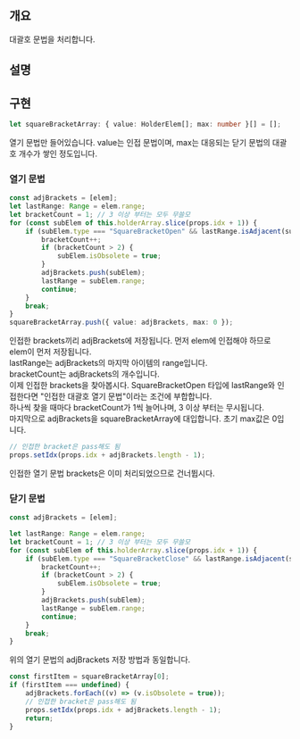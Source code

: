 ## 개요
대괄호 문법을 처리합니다.

## 설명

## 구현
```ts
let squareBracketArray: { value: HolderElem[]; max: number }[] = [];
```
열기 문법만 들어있습니다. value는 인접 문법이며, max는 대응되는 닫기 문법의 대괄호 개수가 쌓인 정도입니다.

### 열기 문법
```ts
const adjBrackets = [elem];
let lastRange: Range = elem.range;
let bracketCount = 1; // 3 이상 부터는 모두 무쓸모
for (const subElem of this.holderArray.slice(props.idx + 1)) {
    if (subElem.type === "SquareBracketOpen" && lastRange.isAdjacent(subElem.range)) {
        bracketCount++;
        if (bracketCount > 2) {
            subElem.isObsolete = true;
        }
        adjBrackets.push(subElem);
        lastRange = subElem.range;
        continue;
    }
    break;
}
squareBracketArray.push({ value: adjBrackets, max: 0 });
```
인접한 brackets끼리 adjBrackets에 저장됩니다. 먼저 elem에 인접해야 하므로 elem이 먼저 저장됩니다.\
lastRange는 adjBrackets의 마지막 아이템의 range입니다.\
bracketCount는 adjBrackets의 개수입니다.\
이제 인접한 brackets을 찾아봅시다. SquareBracketOpen 타입에 lastRange와 인접한다면 "인접한 대괄호 열기 문법"이라는 조건에 부합합니다.\
하나씩 찾을 때마다 bracketCount가 1씩 늘어나며, 3 이상 부터는 무시됩니다.\
마지막으로 adjBrackets을 squareBracketArray에 대입합니다. 초기 max값은 0입니다.

```ts
// 인접한 bracket은 pass해도 됨
props.setIdx(props.idx + adjBrackets.length - 1);
```
인접한 열기 문법 brackets은 이미 처리되었으므로 건너뜁시다.

### 닫기 문법
```ts
const adjBrackets = [elem];

let lastRange: Range = elem.range;
let bracketCount = 1; // 3 이상 부터는 모두 무쓸모
for (const subElem of this.holderArray.slice(props.idx + 1)) {
    if (subElem.type === "SquareBracketClose" && lastRange.isAdjacent(subElem.range)) {
        bracketCount++;
        if (bracketCount > 2) {
            subElem.isObsolete = true;
        }
        adjBrackets.push(subElem);
        lastRange = subElem.range;
        continue;
    }
    break;
}
```
위의 열기 문법의 adjBrackets 저장 방법과 동일합니다.

```ts
const firstItem = squareBracketArray[0];
if (firstItem === undefined) {
    adjBrackets.forEach((v) => (v.isObsolete = true));
    // 인접한 bracket은 pass해도 됨
    props.setIdx(props.idx + adjBrackets.length - 1);
    return;
}
```
